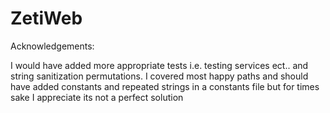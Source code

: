# ZetiWeb

Acknowledgements:

I would have added more appropriate tests i.e. testing services ect.. and string sanitization permutations.
I covered most happy paths and should have added constants and repeated strings in a constants file but for times sake I appreciate its not 
a perfect solution
